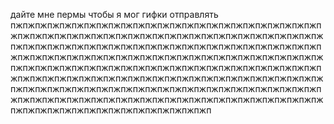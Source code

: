 дайте мне пермы чтобы я мог гифки отправлять
пжпжпжпжпжпжпжпжпжпжпжпжпжпжпжпжпжпжпжпжпжпжпжпжпжпжпжпжпжпжпжпжпжпжпжпжпжпжпжпжпжпжпжпжпжпжпжпжпжпжпжпжпжпжпжпжпжпжпжпжпжпжпжпжпжпжпжпжпжпжпжпжпжпжпжпжпжпжпжпжпжпжпжпжпжпжпжпжпжпжпжпжпжпжпжпжпжпжпжпжпжпжпжпжпжпжпжпжпжпжпжпжпжпжпжпжпжпжпжпжпжпжпжпжпжпжпжпжпжпжпжпжпжпжпжпжпжпжпжпжпжпжпжпжпжпжпжпжпжпжпжпжпжпжпжпжпжпжпжпжпжпжпжпжпжпжпжпжпжпжпжпжпжпжпжпжпжпжпжпжпжпжпжпжпжпжпжпжпжпжпжпжпжпжпжпжпжпжпжпжпжпжпжпжпжпжпжпжпжпжпжпжпжпжпжпжпжпжпжпжп
